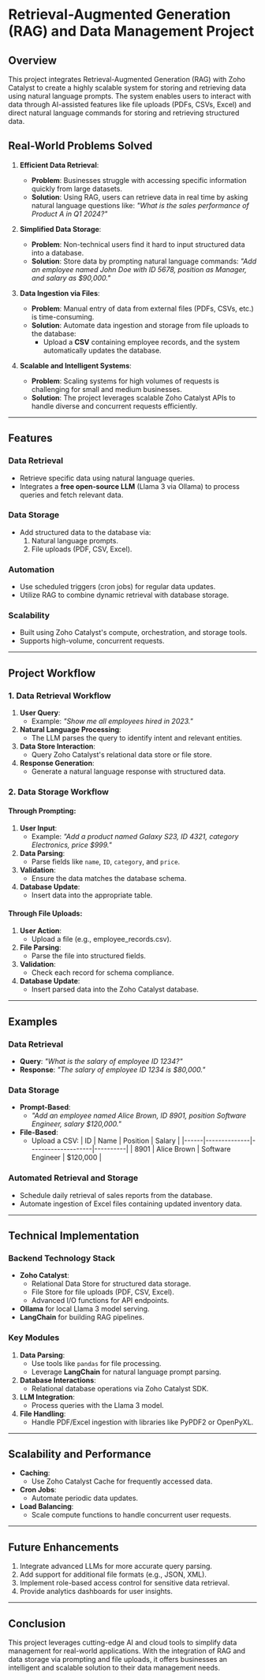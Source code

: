 # Retrieval-Augmented Generation (RAG) and Data Management Project

## **Overview**
This project integrates Retrieval-Augmented Generation (RAG) with Zoho Catalyst to create a highly scalable system for storing and retrieving data using natural language prompts. The system enables users to interact with data through AI-assisted features like file uploads (PDFs, CSVs, Excel) and direct natural language commands for storing and retrieving structured data.

## **Real-World Problems Solved**

1. **Efficient Data Retrieval**:
   - **Problem**: Businesses struggle with accessing specific information quickly from large datasets.
   - **Solution**: Using RAG, users can retrieve data in real time by asking natural language questions like:
     *"What is the sales performance of Product A in Q1 2024?"*

2. **Simplified Data Storage**:
   - **Problem**: Non-technical users find it hard to input structured data into a database.
   - **Solution**: Store data by prompting natural language commands:
     *"Add an employee named John Doe with ID 5678, position as Manager, and salary as $90,000."*

3. **Data Ingestion via Files**:
   - **Problem**: Manual entry of data from external files (PDFs, CSVs, etc.) is time-consuming.
   - **Solution**: Automate data ingestion and storage from file uploads to the database:
     - Upload a **CSV** containing employee records, and the system automatically updates the database.

4. **Scalable and Intelligent Systems**:
   - **Problem**: Scaling systems for high volumes of requests is challenging for small and medium businesses.
   - **Solution**: The project leverages scalable Zoho Catalyst APIs to handle diverse and concurrent requests efficiently.

---

## **Features**

### **Data Retrieval**
- Retrieve specific data using natural language queries.
- Integrates a **free open-source LLM** (Llama 3 via Ollama) to process queries and fetch relevant data.

### **Data Storage**
- Add structured data to the database via:
  1. Natural language prompts.
  2. File uploads (PDF, CSV, Excel).

### **Automation**
- Use scheduled triggers (cron jobs) for regular data updates.
- Utilize RAG to combine dynamic retrieval with database storage.

### **Scalability**
- Built using Zoho Catalyst's compute, orchestration, and storage tools.
- Supports high-volume, concurrent requests.

---

## **Project Workflow**

### **1. Data Retrieval Workflow**
1. **User Query**:
   - Example: *"Show me all employees hired in 2023."*
2. **Natural Language Processing**:
   - The LLM parses the query to identify intent and relevant entities.
3. **Data Store Interaction**:
   - Query Zoho Catalyst's relational data store or file store.
4. **Response Generation**:
   - Generate a natural language response with structured data.

### **2. Data Storage Workflow**
#### **Through Prompting**:
1. **User Input**:
   - Example: *"Add a product named Galaxy S23, ID 4321, category Electronics, price $999."*
2. **Data Parsing**:
   - Parse fields like `name`, `ID`, `category`, and `price`.
3. **Validation**:
   - Ensure the data matches the database schema.
4. **Database Update**:
   - Insert data into the appropriate table.

#### **Through File Uploads**:
1. **User Action**:
   - Upload a file (e.g., employee_records.csv).
2. **File Parsing**:
   - Parse the file into structured fields.
3. **Validation**:
   - Check each record for schema compliance.
4. **Database Update**:
   - Insert parsed data into the Zoho Catalyst database.

---

## **Examples**

### **Data Retrieval**
- **Query**: *"What is the salary of employee ID 1234?"*
- **Response**: *"The salary of employee ID 1234 is $80,000."*

### **Data Storage**
- **Prompt-Based**:
  - *"Add an employee named Alice Brown, ID 8901, position Software Engineer, salary $120,000."*
- **File-Based**:
  - Upload a CSV:
    | ID   | Name         | Position           | Salary   |
    |------|--------------|--------------------|----------|
    | 8901 | Alice Brown  | Software Engineer | $120,000 |

### **Automated Retrieval and Storage**
- Schedule daily retrieval of sales reports from the database.
- Automate ingestion of Excel files containing updated inventory data.

---

## **Technical Implementation**

### **Backend Technology Stack**
- **Zoho Catalyst**:
  - Relational Data Store for structured data storage.
  - File Store for file uploads (PDF, CSV, Excel).
  - Advanced I/O functions for API endpoints.
- **Ollama** for local Llama 3 model serving.
- **LangChain** for building RAG pipelines.

### **Key Modules**
1. **Data Parsing**:
   - Use tools like `pandas` for file processing.
   - Leverage **LangChain** for natural language prompt parsing.
2. **Database Interactions**:
   - Relational database operations via Zoho Catalyst SDK.
3. **LLM Integration**:
   - Process queries with the Llama 3 model.
4. **File Handling**:
   - Handle PDF/Excel ingestion with libraries like PyPDF2 or OpenPyXL.

---

## **Scalability and Performance**
- **Caching**:
  - Use Zoho Catalyst Cache for frequently accessed data.
- **Cron Jobs**:
  - Automate periodic data updates.
- **Load Balancing**:
  - Scale compute functions to handle concurrent user requests.

---

## **Future Enhancements**
1. Integrate advanced LLMs for more accurate query parsing.
2. Add support for additional file formats (e.g., JSON, XML).
3. Implement role-based access control for sensitive data retrieval.
4. Provide analytics dashboards for user insights.

---

## **Conclusion**
This project leverages cutting-edge AI and cloud tools to simplify data management for real-world applications. With the integration of RAG and data storage via prompting and file uploads, it offers businesses an intelligent and scalable solution to their data management needs.
